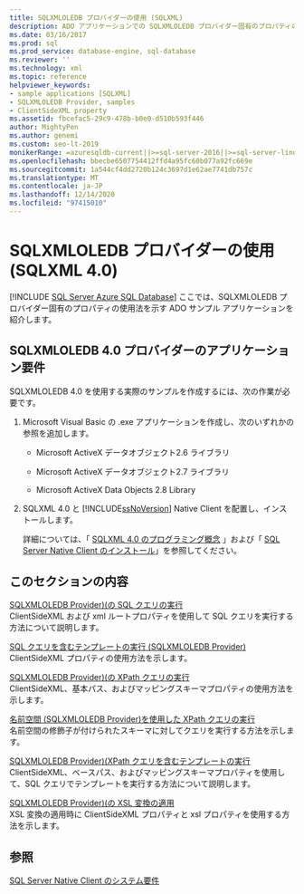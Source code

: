 ```yaml
---
title: SQLXMLOLEDB プロバイダーの使用 (SQLXML)
description: ADO アプリケーションでの SQLXMLOLEDB プロバイダー固有のプロパティの使用に関する情報を表示します。
ms.date: 03/16/2017
ms.prod: sql
ms.prod_service: database-engine, sql-database
ms.reviewer: ''
ms.technology: xml
ms.topic: reference
helpviewer_keywords:
- sample applications [SQLXML]
- SQLXMLOLEDB Provider, samples
- ClientSideXML property
ms.assetid: fbcefac5-29c9-478b-b0e0-d510b593f446
author: MightyPen
ms.author: genemi
ms.custom: seo-lt-2019
monikerRange: =azuresqldb-current||>=sql-server-2016||>=sql-server-linux-2017||=azuresqldb-mi-current
ms.openlocfilehash: bbecbe6507754412ffd4a95fc60b077a92fc669e
ms.sourcegitcommit: 1a544cf4dd2720b124c3697d1e62ae7741db757c
ms.translationtype: MT
ms.contentlocale: ja-JP
ms.lasthandoff: 12/14/2020
ms.locfileid: "97415010"
---
```

# <a name="using-the-sqlxmloledb-provider-sqlxml-40"></a>SQLXMLOLEDB プロバイダーの使用 (SQLXML 4.0)
[!INCLUDE [SQL Server Azure SQL Database](../../../includes/applies-to-version/sql-asdb.md)]
  ここでは、SQLXMLOLEDB プロバイダー固有のプロパティの使用法を示す ADO サンプル アプリケーションを紹介します。  
  
## <a name="application-requirements-for-sqlxmloledb-40-provider"></a>SQLXMLOLEDB 4.0 プロバイダーのアプリケーション要件  
 SQLXMLOLEDB 4.0 を使用する実際のサンプルを作成するには、次の作業が必要です。  
  
1.  Microsoft Visual Basic の .exe アプリケーションを作成し、次のいずれかの参照を追加します。  
  
    -   Microsoft ActiveX データオブジェクト2.6 ライブラリ  
  
    -   Microsoft ActiveX データオブジェクト2.7 ライブラリ  
  
    -   Microsoft ActiveX Data Objects 2.8 Library  
  
2.  SQLXML 4.0 と [!INCLUDE[ssNoVersion](../../../includes/ssnoversion-md.md)] Native Client を配置し、インストールします。  

     詳細については、「 [SQLXML 4.0 のプログラミング概念](../../../relational-databases/sqlxml/sqlxml-4-0-programming-concepts.md) 」および「 [SQL Server Native Client のインストール](../../../relational-databases/native-client/applications/installing-sql-server-native-client.md)」を参照してください。  
  
## <a name="in-this-section"></a>このセクションの内容  
 [SQLXMLOLEDB Provider&#41;&#40;の SQL クエリの実行 ](../../../relational-databases/sqlxml-annotated-xsd-schemas-xpath-queries/data-access-components-provider/executing-sql-queries-sqlxmloledb-provider.md)  
 ClientSideXML および xml ルートプロパティを使用して SQL クエリを実行する方法について説明します。  
  
 [SQL クエリを含むテンプレートの実行 &#40;SQLXMLOLEDB Provider&#41;](../../../relational-databases/sqlxml-annotated-xsd-schemas-xpath-queries/data-access-components-provider/executing-templates-that-contain-sql-queries-sqlxmloledb-provider.md)  
 ClientSideXML プロパティの使用方法を示します。  
  
 [SQLXMLOLEDB Provider&#41;&#40;の XPath クエリの実行 ](../../../relational-databases/sqlxml-annotated-xsd-schemas-xpath-queries/data-access-components-provider/executing-xpath-queries-sqlxmloledb-provider.md)  
 ClientSideXML、基本パス、およびマッピングスキーマプロパティの使用方法を示します。  
  
 [名前空間 &#40;SQLXMLOLEDB Provider&#41;を使用した XPath クエリの実行 ](../../../relational-databases/sqlxml-annotated-xsd-schemas-xpath-queries/data-access-components-provider/executing-xpath-queries-with-namespaces-sqlxmloledb-provider.md)  
 名前空間の修飾子が付けられたスキーマに対してクエリを実行する方法を示します。  
  
 [SQLXMLOLEDB Provider&#41;&#40;XPath クエリを含むテンプレートの実行 ](../../../relational-databases/sqlxml-annotated-xsd-schemas-xpath-queries/data-access-components-provider/executing-templates-that-contain-xpath-queries-sqlxmloledb-provider.md)  
 ClientSideXML、ベースパス、およびマッピングスキーマプロパティを使用して、SQL クエリでテンプレートを実行する方法について説明します。  
  
 [SQLXMLOLEDB Provider&#41;&#40;の XSL 変換の適用 ](../../../relational-databases/sqlxml-annotated-xsd-schemas-xpath-queries/data-access-components-provider/applying-an-xsl-transformation-sqlxmloledb-provider.md)  
 XSL 変換の適用時に ClientSideXML プロパティと xsl プロパティを使用する方法を示します。  
  
## <a name="see-also"></a>参照  
 [SQL Server Native Client のシステム要件](../../../relational-databases/native-client/system-requirements-for-sql-server-native-client.md)  
  
  
